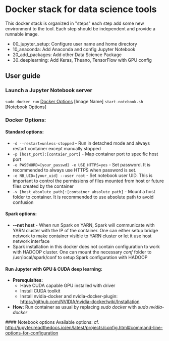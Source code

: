 # Docker stack for data science tools

This docker stack is organized in "steps" each step add some new environment to the tool.
Each step should be independent and provide a runnable image.
* 00_jupyter_setup: Configure user name and home directory
* 10_anaconda: Add Anaconda and config Jupyter Notebook
* 20_add_packages: Add other Data Science Package
* 30_deeplearning: Add Keras, Theano, TensorFlow with GPU config

## User guide
### Launch a Jupyter Notebook server
`sudo docker run` [Docker Options](docker-options) [Image Name] `start-notebook.sh` [Notebook Options]

### Docker Options:
#### Standard options:
* `-d --restart=unless-stopped` - Run in detached mode and always restart container except manually stopped
* `-p [host_port]:[contaier_port]` - Map container port to specific host port
* `-e PASSWORD=[your_passwd] -e USE_HTTPS=yes` - Set password. It is recommended to always use HTTPS when password is set.
* `-e NB_UID=[your_uid] --user root` - Set notebook user UID. This is important to control the permissions of files mounted from host or future files created by the container
* `-v [host_absolute_path]:[container_absolute_path]` - Mount a host folder to container. It is recommended to use absolute path to avoid confusion

#### Spark options:
* **--net host** - When run Spark on YARN, Spark will communicate with YARN cluster with the IP of the container. One can either setup bridge network to make container visible to YARN cluster or let it use host network interface
* Spark installation in this docker does not contain configuration to work with HADOOP cluster. One can mount the necessary *conf* folder to /usr/local/spark/conf to setup Spark configuration with HADOOP

#### Run Jupyter with GPU & CUDA deep learning:
* **Prerequisites:**
  * Have CUDA capable GPU installed with driver
  * Install CUDA toolkit
  * Install nvidia-docker and nvidia-docker-plugin: https://github.com/NVIDIA/nvidia-docker/wiki/Installation
* **How:** Run container as usual by replacing _sudo docker_ with _sudo nvidia-docker_

#### Notebook options
  Available options: cf. http://jupyter.readthedocs.io/en/latest/projects/config.html#command-line-options-for-configuration
